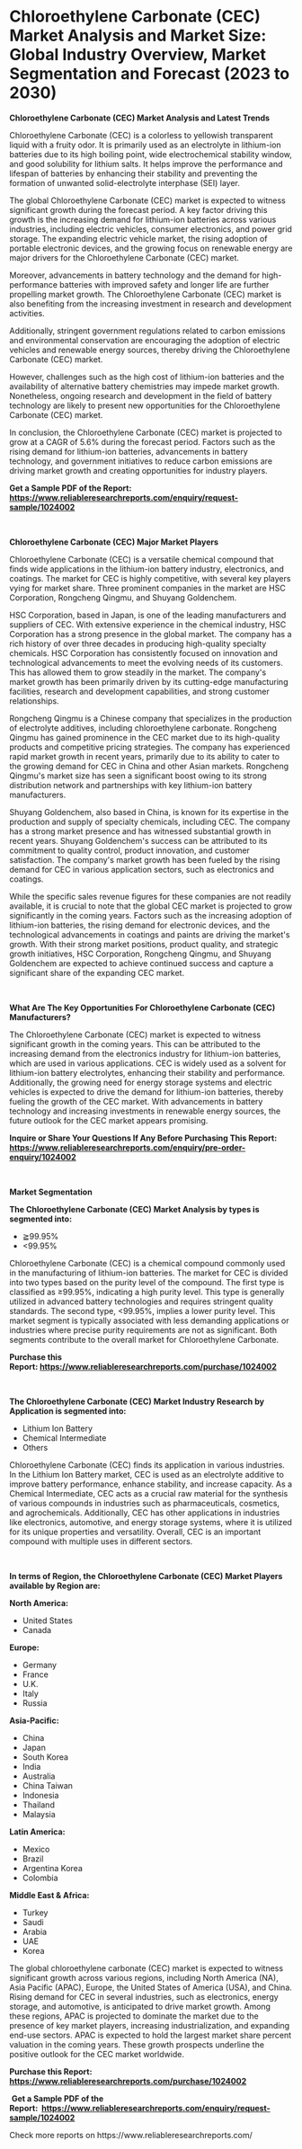 <p><h1>Chloroethylene Carbonate (CEC) Market Analysis and Market Size: Global Industry Overview, Market Segmentation and Forecast (2023 to 2030)</h1></p><p><strong>Chloroethylene Carbonate (CEC) Market Analysis and Latest Trends</strong></p>
<p><p>Chloroethylene Carbonate (CEC) is a colorless to yellowish transparent liquid with a fruity odor. It is primarily used as an electrolyte in lithium-ion batteries due to its high boiling point, wide electrochemical stability window, and good solubility for lithium salts. It helps improve the performance and lifespan of batteries by enhancing their stability and preventing the formation of unwanted solid-electrolyte interphase (SEI) layer.</p><p>The global Chloroethylene Carbonate (CEC) market is expected to witness significant growth during the forecast period. A key factor driving this growth is the increasing demand for lithium-ion batteries across various industries, including electric vehicles, consumer electronics, and power grid storage. The expanding electric vehicle market, the rising adoption of portable electronic devices, and the growing focus on renewable energy are major drivers for the Chloroethylene Carbonate (CEC) market.</p><p>Moreover, advancements in battery technology and the demand for high-performance batteries with improved safety and longer life are further propelling market growth. The Chloroethylene Carbonate (CEC) market is also benefiting from the increasing investment in research and development activities.</p><p>Additionally, stringent government regulations related to carbon emissions and environmental conservation are encouraging the adoption of electric vehicles and renewable energy sources, thereby driving the Chloroethylene Carbonate (CEC) market.</p><p>However, challenges such as the high cost of lithium-ion batteries and the availability of alternative battery chemistries may impede market growth. Nonetheless, ongoing research and development in the field of battery technology are likely to present new opportunities for the Chloroethylene Carbonate (CEC) market.</p><p>In conclusion, the Chloroethylene Carbonate (CEC) market is projected to grow at a CAGR of 5.6% during the forecast period. Factors such as the rising demand for lithium-ion batteries, advancements in battery technology, and government initiatives to reduce carbon emissions are driving market growth and creating opportunities for industry players.</p></p>
<p><strong>Get a Sample PDF of the Report:&nbsp; <a href="https://www.reliableresearchreports.com/enquiry/request-sample/1024002">https://www.reliableresearchreports.com/enquiry/request-sample/1024002</a></strong></p>
<p>&nbsp;</p>
<p><strong>Chloroethylene Carbonate (CEC) Major Market Players</strong></p>
<p><p>Chloroethylene Carbonate (CEC) is a versatile chemical compound that finds wide applications in the lithium-ion battery industry, electronics, and coatings. The market for CEC is highly competitive, with several key players vying for market share. Three prominent companies in the market are HSC Corporation, Rongcheng Qingmu, and Shuyang Goldenchem.</p><p>HSC Corporation, based in Japan, is one of the leading manufacturers and suppliers of CEC. With extensive experience in the chemical industry, HSC Corporation has a strong presence in the global market. The company has a rich history of over three decades in producing high-quality specialty chemicals. HSC Corporation has consistently focused on innovation and technological advancements to meet the evolving needs of its customers. This has allowed them to grow steadily in the market. The company's market growth has been primarily driven by its cutting-edge manufacturing facilities, research and development capabilities, and strong customer relationships.</p><p>Rongcheng Qingmu is a Chinese company that specializes in the production of electrolyte additives, including chloroethylene carbonate. Rongcheng Qingmu has gained prominence in the CEC market due to its high-quality products and competitive pricing strategies. The company has experienced rapid market growth in recent years, primarily due to its ability to cater to the growing demand for CEC in China and other Asian markets. Rongcheng Qingmu's market size has seen a significant boost owing to its strong distribution network and partnerships with key lithium-ion battery manufacturers.</p><p>Shuyang Goldenchem, also based in China, is known for its expertise in the production and supply of specialty chemicals, including CEC. The company has a strong market presence and has witnessed substantial growth in recent years. Shuyang Goldenchem's success can be attributed to its commitment to quality control, product innovation, and customer satisfaction. The company's market growth has been fueled by the rising demand for CEC in various application sectors, such as electronics and coatings.</p><p>While the specific sales revenue figures for these companies are not readily available, it is crucial to note that the global CEC market is projected to grow significantly in the coming years. Factors such as the increasing adoption of lithium-ion batteries, the rising demand for electronic devices, and the technological advancements in coatings and paints are driving the market's growth. With their strong market positions, product quality, and strategic growth initiatives, HSC Corporation, Rongcheng Qingmu, and Shuyang Goldenchem are expected to achieve continued success and capture a significant share of the expanding CEC market.</p></p>
<p>&nbsp;</p>
<p><strong>What Are The Key Opportunities For Chloroethylene Carbonate (CEC) Manufacturers?</strong></p>
<p><p>The Chloroethylene Carbonate (CEC) market is expected to witness significant growth in the coming years. This can be attributed to the increasing demand from the electronics industry for lithium-ion batteries, which are used in various applications. CEC is widely used as a solvent for lithium-ion battery electrolytes, enhancing their stability and performance. Additionally, the growing need for energy storage systems and electric vehicles is expected to drive the demand for lithium-ion batteries, thereby fueling the growth of the CEC market. With advancements in battery technology and increasing investments in renewable energy sources, the future outlook for the CEC market appears promising.</p></p>
<p><strong>Inquire or Share Your Questions If Any Before Purchasing This Report: <a href="https://www.reliableresearchreports.com/enquiry/pre-order-enquiry/1024002">https://www.reliableresearchreports.com/enquiry/pre-order-enquiry/1024002</a></strong></p>
<p>&nbsp;</p>
<p><strong>Market Segmentation</strong></p>
<p><strong>The Chloroethylene Carbonate (CEC) Market Analysis by types is segmented into:</strong></p>
<p><ul><li>≧99.95%</li><li><99.95%</li></ul></p>
<p><p>Chloroethylene Carbonate (CEC) is a chemical compound commonly used in the manufacturing of lithium-ion batteries. The market for CEC is divided into two types based on the purity level of the compound. The first type is classified as ≥99.95%, indicating a high purity level. This type is generally utilized in advanced battery technologies and requires stringent quality standards. The second type, <99.95%, implies a lower purity level. This market segment is typically associated with less demanding applications or industries where precise purity requirements are not as significant. Both segments contribute to the overall market for Chloroethylene Carbonate.</p></p>
<p><strong>Purchase this Report:&nbsp;<a href="https://www.reliableresearchreports.com/purchase/1024002">https://www.reliableresearchreports.com/purchase/1024002</a></strong></p>
<p>&nbsp;</p>
<p><strong>The Chloroethylene Carbonate (CEC) Market Industry Research by Application is segmented into:</strong></p>
<p><ul><li>Lithium Ion Battery</li><li>Chemical Intermediate</li><li>Others</li></ul></p>
<p><p>Chloroethylene Carbonate (CEC) finds its application in various industries. In the Lithium Ion Battery market, CEC is used as an electrolyte additive to improve battery performance, enhance stability, and increase capacity. As a Chemical Intermediate, CEC acts as a crucial raw material for the synthesis of various compounds in industries such as pharmaceuticals, cosmetics, and agrochemicals. Additionally, CEC has other applications in industries like electronics, automotive, and energy storage systems, where it is utilized for its unique properties and versatility. Overall, CEC is an important compound with multiple uses in different sectors.</p></p>
<p>&nbsp;</p>
<p><strong>In terms of Region, the Chloroethylene Carbonate (CEC) Market Players available by Region are:</strong></p>
<p>
    <p> <strong> North America: </strong>
        <ul>
            <li>United States</li>
            <li>Canada</li>
        </ul>
        </p> 
    <p> <strong> Europe: </strong>
        <ul>
            <li>Germany</li>
            <li>France</li>
            <li>U.K.</li>
            <li>Italy</li>
            <li>Russia</li>
        </ul>
        </p> 
    <p> <strong> Asia-Pacific: </strong>
        <ul>
            <li>China</li>
            <li>Japan</li>
            <li>South Korea</li>
            <li>India</li>
            <li>Australia</li>
            <li>China Taiwan</li>
            <li>Indonesia</li>
            <li>Thailand</li>
            <li>Malaysia</li>
        </ul>
        </p> 
    <p> <strong> Latin America: </strong>
        <ul>
            <li>Mexico</li>
            <li>Brazil</li>
            <li>Argentina Korea</li>
            <li>Colombia</li>
        </ul>
        </p> 
    <p> <strong> Middle East & Africa: </strong>
        <ul>
            <li>Turkey</li>
            <li>Saudi</li>
            <li>Arabia</li>
            <li>UAE</li>
            <li>Korea</li>
        </ul>
    </p>
    </p>
<p><p>The global chloroethylene carbonate (CEC) market is expected to witness significant growth across various regions, including North America (NA), Asia Pacific (APAC), Europe, the United States of America (USA), and China. Rising demand for CEC in several industries, such as electronics, energy storage, and automotive, is anticipated to drive market growth. Among these regions, APAC is projected to dominate the market due to the presence of key market players, increasing industrialization, and expanding end-use sectors. APAC is expected to hold the largest market share percent valuation in the coming years. These growth prospects underline the positive outlook for the CEC market worldwide.</p></p>
<p><strong>Purchase this Report: <a href="https://www.reliableresearchreports.com/purchase/1024002">https://www.reliableresearchreports.com/purchase/1024002</a></strong></p>
<p>&nbsp;<strong>Get a Sample PDF of the Report:&nbsp;&nbsp;<a href="https://www.reliableresearchreports.com/enquiry/request-sample/1024002">https://www.reliableresearchreports.com/enquiry/request-sample/1024002</a></strong></p>
<p><strong></strong></p>
<p>Check more reports on https://www.reliableresearchreports.com/</p>